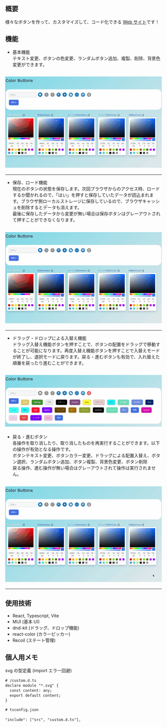 ## 概要

様々なボタンを作って、カスタマイズして、コード化できる [Web サイト](https://yuu-oishi.github.io/color-pickers/)です！

## 機能

- 基本機能
  <br>
  テキスト変更、ボタンの色変更、ランダムボタン追加、複製、削除、背景色変更ができます。

## ![基本機能](./gif/ver2-general.gif)

---

- 保存、ロード機能
  <br>
  現在のボタンの状態を保存します。次回ブラウザからのアクセス時、ロードするか聞かれるので、「はい」を押すと保存していたデータが読込まれます。ブラウザ側ローカルストレージに保存しているので、ブラウザキャッシュを削除するとデータも消えます。
  <br>
  最後に保存したデータから変更が無い場合は保存ボタンはグレーアウトされて押すことができなくなります。

## ![基本機能](./gif/ver2-general.gif)

---

- ドラッグ・ドロップによる入替え機能
  <br>
  ドラッグ入替え機能ボタンを押すことで、ボタンの配置をドラッグで移動することが可能になります。再度入替え機能ボタンを押すことで入替えモードが終了し、選択モードに戻ります。戻る・進むボタンも有効で、入れ替えた順番を戻ったり進むことができます。

## ![基本機能](./gif/ver2-dnd.gif)

- 戻る・進むボタン
  <br>
  各操作を取り消したり、取り消したものを再実行することができます。以下の操作が有効となる操作です。
  <br>
  ボタンテキスト変更、ボタンカラー変更、ドラッグによる配置入替え、ボタン選択、ランダムボタン追加、ボタン複製、背景色変更、ボタン削除
  <br>
  戻る操作、進む操作が無い場合はグレーアウトされて操作は実行されません。

## ![基本機能](./gif/ver2-back-forward.gif)

---

## 使用技術

- React, Typescript, Vite
- MUI (基本 UI)
- dnd-kit (ドラッグ、ドロップ機能)
- react-color (カラーピッカー)
- Recoil (ステート管理)

## 個人用メモ

svg の型定義 (import エラー回避)

```
# /custom.d.ts
declare module "*.svg" {
  const content: any;
  export default content;
}
```

```
# tsconfig.json

"include": ["src", "custom.d.ts"],
```
